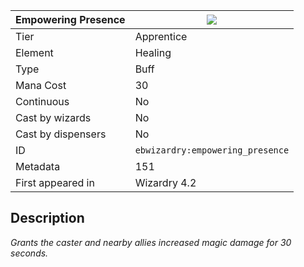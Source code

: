| Empowering Presence |![](https://github.com/Electroblob77/Wizardry/blob/1.12.2/src/main/resources/assets/ebwizardry/textures/spells/ebwizardry:empowering_presence.png)|
|---|---|
| Tier | Apprentice |
| Element | Healing |
| Type | Buff |
| Mana Cost | 30 |
| Continuous | No |
| Cast by wizards | No |
| Cast by dispensers | No |
| ID | `ebwizardry:empowering_presence` |
| Metadata | 151 |
| First appeared in | Wizardry 4.2 |
## Description
_Grants the caster and nearby allies increased magic damage for 30 seconds._